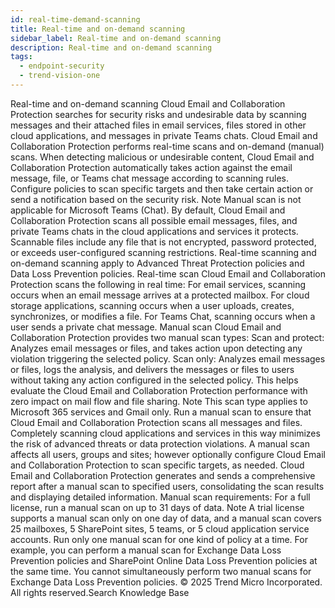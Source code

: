 ```yaml
---
id: real-time-demand-scanning
title: Real-time and on-demand scanning
sidebar_label: Real-time and on-demand scanning
description: Real-time and on-demand scanning
tags:
  - endpoint-security
  - trend-vision-one
---
```


 Real-time and on-demand scanning Cloud Email and Collaboration Protection searches for security risks and undesirable data by scanning messages and their attached files in email services, files stored in other cloud applications, and messages in private Teams chats. Cloud Email and Collaboration Protection performs real-time scans and on-demand (manual) scans. When detecting malicious or undesirable content, Cloud Email and Collaboration Protection automatically takes action against the email message, file, or Teams chat message according to scanning rules. Configure policies to scan specific targets and then take certain action or send a notification based on the security risk. Note Manual scan is not applicable for Microsoft Teams (Chat). By default, Cloud Email and Collaboration Protection scans all possible email messages, files, and private Teams chats in the cloud applications and services it protects. Scannable files include any file that is not encrypted, password protected, or exceeds user-configured scanning restrictions. Real-time scanning and on-demand scanning apply to Advanced Threat Protection policies and Data Loss Prevention policies. Real-time scan Cloud Email and Collaboration Protection scans the following in real time: For email services, scanning occurs when an email message arrives at a protected mailbox. For cloud storage applications, scanning occurs when a user uploads, creates, synchronizes, or modifies a file. For Teams Chat, scanning occurs when a user sends a private chat message. Manual scan Cloud Email and Collaboration Protection provides two manual scan types: Scan and protect: Analyzes email messages or files, and takes action upon detecting any violation triggering the selected policy. Scan only: Analyzes email messages or files, logs the analysis, and delivers the messages or files to users without taking any action configured in the selected policy. This helps evaluate the Cloud Email and Collaboration Protection performance with zero impact on mail flow and file sharing. Note This scan type applies to Microsoft 365 services and Gmail only. Run a manual scan to ensure that Cloud Email and Collaboration Protection scans all messages and files. Completely scanning cloud applications and services in this way minimizes the risk of advanced threats or data protection violations. A manual scan affects all users, groups and sites; however optionally configure Cloud Email and Collaboration Protection to scan specific targets, as needed. Cloud Email and Collaboration Protection generates and sends a comprehensive report after a manual scan to specified users, consolidating the scan results and displaying detailed information. Manual scan requirements: For a full license, run a manual scan on up to 31 days of data. Note A trial license supports a manual scan only on one day of data, and a manual scan covers 25 mailboxes, 5 SharePoint sites, 5 teams, or 5 cloud application service accounts. Run only one manual scan for one kind of policy at a time. For example, you can perform a manual scan for Exchange Data Loss Prevention policies and SharePoint Online Data Loss Prevention policies at the same time. You cannot simultaneously perform two manual scans for Exchange Data Loss Prevention policies. © 2025 Trend Micro Incorporated. All rights reserved.Search Knowledge Base